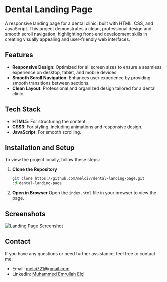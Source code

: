 # Dental Landing Page

A responsive landing page for a dental clinic, built with HTML, CSS, and JavaScript. This project demonstrates a clean, professional design and smooth scroll navigation, highlighting front-end development skills in creating visually appealing and user-friendly web interfaces.

## Features

- **Responsive Design**: Optimized for all screen sizes to ensure a seamless experience on desktop, tablet, and mobile devices.
- **Smooth Scroll Navigation**: Enhances user experience by providing smooth transitions between sections.
- **Clean Layout**: Professional and organized design tailored for a dental clinic.

## Tech Stack

- **HTML5**: For structuring the content.
- **CSS3**: For styling, including animations and responsive design.
- **JavaScript**: For smooth scrolling.

## Installation and Setup

To view the project locally, follow these steps:

1. **Clone the Repository**
   ```bash
   git clone https://github.com/melci7/dental-landing-page.git
   cd dental-landing-page
   ```

2. **Open in Browser**
   Open the `index.html` file in your browser to view the page.

## Screenshots

![Landing Page Screenshot](https://i.imgur.com/t2hyTxg.png)

## Contact

If you have any questions or need further assistance, feel free to contact me:

- Email: [melci721@gmail.com](mailto:melci721@gmail.com)
- LinkedIn: [Muhammed Emrullah Elçi](https://www.linkedin.com/in/muhammed-elci/)

